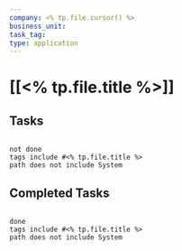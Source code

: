 ```yaml
---
company: <% tp.file.cursor() %>
business_unit: 
task_tag: 
type: application
---
```


# [[<% tp.file.title %>]]

## Tasks

```tasks

not done
tags include #<% tp.file.title %>
path does not include System

```

## Completed Tasks

```tasks

done
tags include #<% tp.file.title %>  
path does not include System

```
